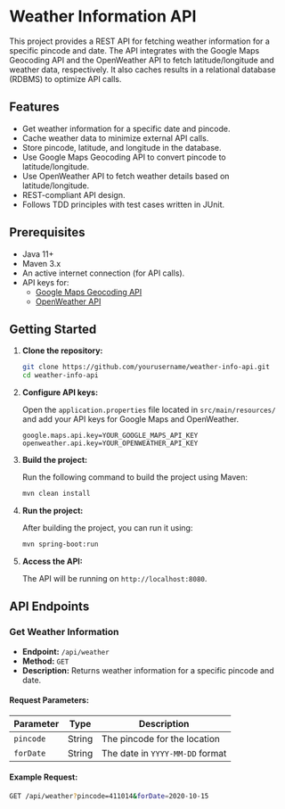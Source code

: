 # Weather Information API

This project provides a REST API for fetching weather information for a specific pincode and date. The API integrates with the Google Maps Geocoding API and the OpenWeather API to fetch latitude/longitude and weather data, respectively. It also caches results in a relational database (RDBMS) to optimize API calls.

## Features

- Get weather information for a specific date and pincode.
- Cache weather data to minimize external API calls.
- Store pincode, latitude, and longitude in the database.
- Use Google Maps Geocoding API to convert pincode to latitude/longitude.
- Use OpenWeather API to fetch weather details based on latitude/longitude.
- REST-compliant API design.
- Follows TDD principles with test cases written in JUnit.

## Prerequisites

- Java 11+
- Maven 3.x
- An active internet connection (for API calls).
- API keys for:
  - [Google Maps Geocoding API](https://developers.google.com/maps/documentation/geocoding/start)
  - [OpenWeather API](https://openweathermap.org/current)

## Getting Started

1. **Clone the repository:**

    ```bash
    git clone https://github.com/yourusername/weather-info-api.git
    cd weather-info-api
    ```

2. **Configure API keys:**

    Open the `application.properties` file located in `src/main/resources/` and add your API keys for Google Maps and OpenWeather.

    ```properties
    google.maps.api.key=YOUR_GOOGLE_MAPS_API_KEY
    openweather.api.key=YOUR_OPENWEATHER_API_KEY
    ```

3. **Build the project:**

    Run the following command to build the project using Maven:

    ```bash
    mvn clean install
    ```

4. **Run the project:**

    After building the project, you can run it using:

    ```bash
    mvn spring-boot:run
    ```

5. **Access the API:**

    The API will be running on `http://localhost:8080`.

## API Endpoints

### Get Weather Information

- **Endpoint:** `/api/weather`
- **Method:** `GET`
- **Description:** Returns weather information for a specific pincode and date.
  
#### Request Parameters:

| Parameter | Type   | Description                 |
|-----------|--------|-----------------------------|
| `pincode` | String | The pincode for the location |
| `forDate` | String | The date in `YYYY-MM-DD` format |

#### Example Request:

```bash
GET /api/weather?pincode=411014&forDate=2020-10-15









